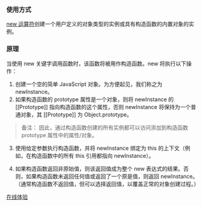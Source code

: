 ### 使用方式
[new 运算符](https://developer.mozilla.org/zh-CN/docs/Web/JavaScript/Reference/Operators/new)创建一个用户定义的对象类型的实例或具有构造函数的内置对象的实例。

### 原理
当使用 new 关键字调用函数时，该函数将被用作构造函数。new 将执行以下操作：

1. 创建一个空的简单 JavaScript 对象。为方便起见，我们称之为 newInstance。
2. 如果构造函数的 prototype 属性是一个对象，则将 newInstance 的 [[Prototype]] 指向构造函数的这个属性，否则 newInstance 将保持为一个普通对象，其 [[Prototype]] 为 Object.prototype。

>备注： 因此，通过构造函数创建的所有实例都可以访问添加到构造函数 prototype 属性中的属性/对象。

3. 使用给定参数执行构造函数，并将 newInstance 绑定为 this 的上下文（例如，在构造函数中的所有 this 引用都指向 newInstance）。

4. 如果构造函数返回非原始值，则该返回值成为整个 new 表达式的结果。否则，如果构造函数未返回任何值或返回了一个原是值，则返回 newInstance。（通常构造函数不返回值，但可以选择返回值，以覆盖正常的对象创建过程。）

[在线体验](https://codepen.io/liveYang/pen/eYXmypm?editors=0011)